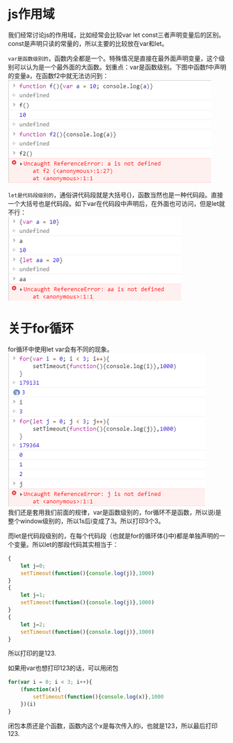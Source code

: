 # js作用域
我们经常讨论js的作用域，比如经常会比较var let const三者声明变量后的区别。const是声明只读的常量的，所以主要的比较放在var和let。

`var是函数级别的`，函数内全都是一个。特殊情况是直接在最外面声明变量，这个级别可以认为是一个最外面的大函数。划重点：var是函数级别。下图中函数f中声明的变量a，在函数f2中就无法访问到：  
![image](img/js0.jpg)

`let是代码段级别的`，通俗讲代码段就是大括号{}，函数当然也是一种代码段。直接一个大括号也是代码段。如下var在代码段中声明后，在外面也可访问，但是let就不行：  
![image](img/js1.jpg)  

# 关于for循环
for循环中使用let var会有不同的现象。  
![image](img/js2.jpg)  
我们还是套用我们前面的规律，var是函数级别的，for循环不是函数，所以说i是整个window级别的，所以1s后i变成了3。所以打印3个3。

而let是代码段级别的，在每个代码段（也就是for的循环体{}中)都是单独声明的一个变量。所以let的那段代码其实相当于：
```js
{
    let j=0;
    setTimeout(function(){console.log(j)},1000)
}
{
    let j=1;
    setTimeout(function(){console.log(j)},1000)
}
{
    let j=2;
    setTimeout(function(){console.log(j)},1000)
}
```
所以打印的是123.

如果用var也想打印123的话，可以用闭包
```js
for(var i = 0; i < 3; i++){
    (function(x){
        setTimeout(function(){console.log(x)},1000
    })(i)
}
```
闭包本质还是个函数，函数内这个x是每次传入的i，也就是123，所以最后打印123.



